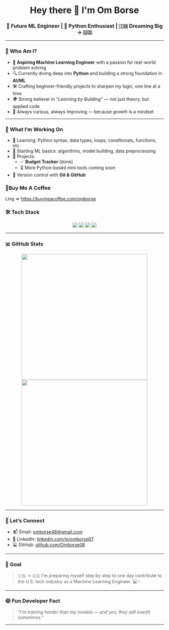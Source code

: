 <h1 align="center">Hey there 👋 I'm Om Borse</h1>
<h3 align="center">🌟 Future ML Engineer | 🐍 Python Enthusiast | 🇮🇳 Dreaming Big → 🇺🇸</h3>

---

### 🧠 Who Am I?

- 🎯 **Aspiring Machine Learning Engineer** with a passion for real-world problem solving
- 🔍 Currently diving deep into **Python** and building a strong foundation in **AI/ML**
- 🛠️ Crafting beginner-friendly projects to sharpen my logic, one line at a time
- 🌍 Strong believer in *"Learning by Building"* — not just theory, but applied code
- 🌱 Always curious, always improving — because growth is a mindset

---

### 🚀 What I’m Working On

- 📘 Learning: Python syntax, data types, loops, conditionals, functions, etc.
- 🤖 Starting ML basics: algorithms, model building, data preprocessing
- 🔨 Projects: 
  - ✅ **Budget Tracker** (done)
  - ⏳ More Python-based mini tools coming soon
- 🔄 Version control with **Git & GitHub**

### 🌟Buy Me A Coffee
Ling => https://buymeacoffee.com/omborse

### 🛠️ Tech Stack

<p align="center">
  <img src="https://img.shields.io/badge/-Python-000?style=for-the-badge&logo=python&logoColor=yellow">
  <img src="https://img.shields.io/badge/-Git-000?style=for-the-badge&logo=git&logoColor=orange">
  <img src="https://img.shields.io/badge/-GitHub-000?style=for-the-badge&logo=github&logoColor=white">
  <img src="https://img.shields.io/badge/-VS%20Code-000?style=for-the-badge&logo=visualstudiocode&logoColor=blue">
</p>

---

### 📊 GitHub Stats

<p align="center">
  <img src="https://github-readme-stats.vercel.app/api?username=Omborse08&show_icons=true&theme=default" width="400"/>
  <img src="https://github-readme-stats.vercel.app/api/top-langs/?username=Omborse08&layout=compact&theme=default" width="400"/>
</p>

---

### 🔗 Let’s Connect

- 📬 Email: [omborse48@gmail.com](mailto:omborse48@gmail.com)
- 💼 LinkedIn: [linkedin.com/in/omborse07](https://www.linkedin.com/in/omborse07/)
- 💻 GitHub: [github.com/Omborse08](https://github.com/Omborse08)

---

### 🎯 Goal

> 🇮🇳 → 🇺🇸 I'm preparing myself step by step to one day contribute to the U.S. tech industry as a Machine Learning Engineer. 💻✨

---

### 😄 Fun Developer Fact

> *"I'm training harder than my models — and yes, they still overfit sometimes."*

---

